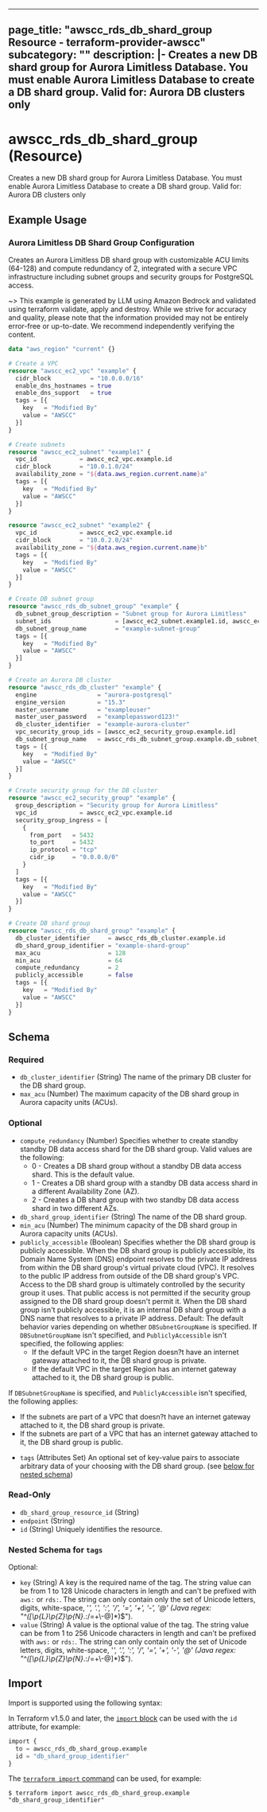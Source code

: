 
---
page_title: "awscc_rds_db_shard_group Resource - terraform-provider-awscc"
subcategory: ""
description: |-
  Creates a new DB shard group for Aurora Limitless Database. You must enable Aurora Limitless Database to create a DB shard group.
  Valid for: Aurora DB clusters only
---

# awscc_rds_db_shard_group (Resource)

Creates a new DB shard group for Aurora Limitless Database. You must enable Aurora Limitless Database to create a DB shard group.
 Valid for: Aurora DB clusters only

## Example Usage

### Aurora Limitless DB Shard Group Configuration

Creates an Aurora Limitless DB shard group with customizable ACU limits (64-128) and compute redundancy of 2, integrated with a secure VPC infrastructure including subnet groups and security groups for PostgreSQL access.

~> This example is generated by LLM using Amazon Bedrock and validated using terraform validate, apply and destroy. While we strive for accuracy and quality, please note that the information provided may not be entirely error-free or up-to-date. We recommend independently verifying the content.

```terraform
data "aws_region" "current" {}

# Create a VPC
resource "awscc_ec2_vpc" "example" {
  cidr_block           = "10.0.0.0/16"
  enable_dns_hostnames = true
  enable_dns_support   = true
  tags = [{
    key   = "Modified By"
    value = "AWSCC"
  }]
}

# Create subnets
resource "awscc_ec2_subnet" "example1" {
  vpc_id            = awscc_ec2_vpc.example.id
  cidr_block        = "10.0.1.0/24"
  availability_zone = "${data.aws_region.current.name}a"
  tags = [{
    key   = "Modified By"
    value = "AWSCC"
  }]
}

resource "awscc_ec2_subnet" "example2" {
  vpc_id            = awscc_ec2_vpc.example.id
  cidr_block        = "10.0.2.0/24"
  availability_zone = "${data.aws_region.current.name}b"
  tags = [{
    key   = "Modified By"
    value = "AWSCC"
  }]
}

# Create DB subnet group
resource "awscc_rds_db_subnet_group" "example" {
  db_subnet_group_description = "Subnet group for Aurora Limitless"
  subnet_ids                  = [awscc_ec2_subnet.example1.id, awscc_ec2_subnet.example2.id]
  db_subnet_group_name        = "example-subnet-group"
  tags = [{
    key   = "Modified By"
    value = "AWSCC"
  }]
}

# Create an Aurora DB cluster
resource "awscc_rds_db_cluster" "example" {
  engine                 = "aurora-postgresql"
  engine_version         = "15.3"
  master_username        = "exampleuser"
  master_user_password   = "examplepassword123!"
  db_cluster_identifier  = "example-aurora-cluster"
  vpc_security_group_ids = [awscc_ec2_security_group.example.id]
  db_subnet_group_name   = awscc_rds_db_subnet_group.example.db_subnet_group_name
  tags = [{
    key   = "Modified By"
    value = "AWSCC"
  }]
}

# Create security group for the DB cluster
resource "awscc_ec2_security_group" "example" {
  group_description = "Security group for Aurora Limitless"
  vpc_id            = awscc_ec2_vpc.example.id
  security_group_ingress = [
    {
      from_port   = 5432
      to_port     = 5432
      ip_protocol = "tcp"
      cidr_ip     = "0.0.0.0/0"
    }
  ]
  tags = [{
    key   = "Modified By"
    value = "AWSCC"
  }]
}

# Create DB shard group
resource "awscc_rds_db_shard_group" "example" {
  db_cluster_identifier     = awscc_rds_db_cluster.example.id
  db_shard_group_identifier = "example-shard-group"
  max_acu                   = 128
  min_acu                   = 64
  compute_redundancy        = 2
  publicly_accessible       = false
  tags = [{
    key   = "Modified By"
    value = "AWSCC"
  }]
}
```

<!-- schema generated by tfplugindocs -->
## Schema

### Required

- `db_cluster_identifier` (String) The name of the primary DB cluster for the DB shard group.
- `max_acu` (Number) The maximum capacity of the DB shard group in Aurora capacity units (ACUs).

### Optional

- `compute_redundancy` (Number) Specifies whether to create standby standby DB data access shard for the DB shard group. Valid values are the following:
  +  0 - Creates a DB shard group without a standby DB data access shard. This is the default value.
  +  1 - Creates a DB shard group with a standby DB data access shard in a different Availability Zone (AZ).
  +  2 - Creates a DB shard group with two standby DB data access shard in two different AZs.
- `db_shard_group_identifier` (String) The name of the DB shard group.
- `min_acu` (Number) The minimum capacity of the DB shard group in Aurora capacity units (ACUs).
- `publicly_accessible` (Boolean) Specifies whether the DB shard group is publicly accessible.
 When the DB shard group is publicly accessible, its Domain Name System (DNS) endpoint resolves to the private IP address from within the DB shard group's virtual private cloud (VPC). It resolves to the public IP address from outside of the DB shard group's VPC. Access to the DB shard group is ultimately controlled by the security group it uses. That public access is not permitted if the security group assigned to the DB shard group doesn't permit it.
 When the DB shard group isn't publicly accessible, it is an internal DB shard group with a DNS name that resolves to a private IP address.
 Default: The default behavior varies depending on whether ``DBSubnetGroupName`` is specified.
 If ``DBSubnetGroupName`` isn't specified, and ``PubliclyAccessible`` isn't specified, the following applies:
  +  If the default VPC in the target Region doesn?t have an internet gateway attached to it, the DB shard group is private.
  +  If the default VPC in the target Region has an internet gateway attached to it, the DB shard group is public.
  
 If ``DBSubnetGroupName`` is specified, and ``PubliclyAccessible`` isn't specified, the following applies:
  +  If the subnets are part of a VPC that doesn?t have an internet gateway attached to it, the DB shard group is private.
  +  If the subnets are part of a VPC that has an internet gateway attached to it, the DB shard group is public.
- `tags` (Attributes Set) An optional set of key-value pairs to associate arbitrary data of your choosing with the DB shard group. (see [below for nested schema](#nestedatt--tags))

### Read-Only

- `db_shard_group_resource_id` (String)
- `endpoint` (String)
- `id` (String) Uniquely identifies the resource.

<a id="nestedatt--tags"></a>
### Nested Schema for `tags`

Optional:

- `key` (String) A key is the required name of the tag. The string value can be from 1 to 128 Unicode characters in length and can't be prefixed with ``aws:`` or ``rds:``. The string can only contain only the set of Unicode letters, digits, white-space, '_', '.', ':', '/', '=', '+', '-', '@' (Java regex: "^([\\p{L}\\p{Z}\\p{N}_.:/=+\\-@]*)$").
- `value` (String) A value is the optional value of the tag. The string value can be from 1 to 256 Unicode characters in length and can't be prefixed with ``aws:`` or ``rds:``. The string can only contain only the set of Unicode letters, digits, white-space, '_', '.', ':', '/', '=', '+', '-', '@' (Java regex: "^([\\p{L}\\p{Z}\\p{N}_.:/=+\\-@]*)$").

## Import

Import is supported using the following syntax:

In Terraform v1.5.0 and later, the [`import` block](https://developer.hashicorp.com/terraform/language/import) can be used with the `id` attribute, for example:

```terraform
import {
  to = awscc_rds_db_shard_group.example
  id = "db_shard_group_identifier"
}
```

The [`terraform import` command](https://developer.hashicorp.com/terraform/cli/commands/import) can be used, for example:

```shell
$ terraform import awscc_rds_db_shard_group.example "db_shard_group_identifier"
```
